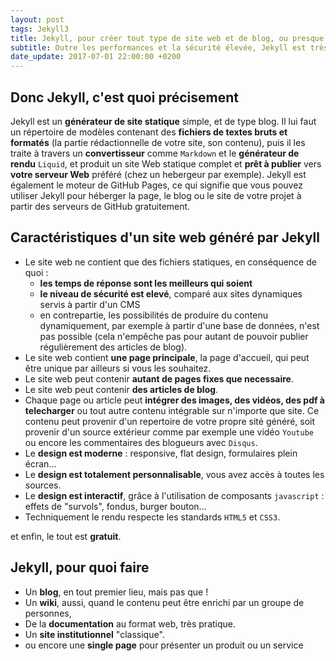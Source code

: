 ```yaml
---
layout: post
tags: Jekyll3
title: Jekyll, pour créer tout type de site web et de blog, ou presque
subtitle: Outre les performances et la sécurité élevée, Jekyll est très flexible. Il permet de génerer des sites intégrant de nombreuses fonctionnalités, voyez par vous même.
date_update: 2017-07-01 22:00:00 +0200
---
```

## Donc Jekyll, c'est quoi précisement

Jekyll est un **générateur de site statique** simple, et de type blog. Il lui faut un répertoire de modèles contenant des **fichiers de textes bruts et formatés** (la partie rédactionnelle de votre site, son contenu), puis il les traite à travers un **convertisseur** comme `Markdown` et le **générateur de rendu** `Liquid`, et produit un site Web statique complet et **prêt à publier** vers **votre serveur Web** préféré (chez un hebergeur par exemple). Jekyll est également le moteur de GitHub Pages, ce qui signifie que vous pouvez utiliser Jekyll pour héberger la page, le blog ou le site de votre projet à partir des serveurs de GitHub gratuitement.

## Caractéristiques d'un site web généré par Jekyll

* Le site web ne contient que des fichiers statiques, en conséquence de quoi :
  * **les temps de réponse sont les meilleurs qui soient**
  * **le niveau de sécurité est elevé**, comparé aux sites dynamiques servis à partir d'un CMS
  * en contrepartie, les possibilités de produire du contenu dynamiquement, par exemple à partir d'une base de données, n'est pas possible (cela n'empêche pas pour autant de pouvoir publier régulièrement des articles de blog).
* Le site web contient **une page principale**, la page d'accueil, qui peut être unique par ailleurs si vous les souhaitez.
* Le site web peut contenir **autant de pages fixes que necessaire**.
* Le site web peut contenir **des articles de blog**.
* Chaque page ou article peut **intégrer des images, des vidéos, des pdf à telecharger** ou tout autre contenu intégrable sur n'importe que site. Ce contenu peut provenir d'un repertoire de votre propre sité généré, soit provenir d'un source extérieur comme par exemple une vidéo `Youtube` ou encore les commentaires des blogueurs avec `Disqus`.
* Le **design est moderne** : responsive, flat design, formulaires plein écran...
* Le **design est totalement personnalisable**, vous avez accès à toutes les sources.
* Le **design est interactif**, grâce à l'utilisation de composants `javascript` : effets de "survols", fondus, burger bouton...
* Techniquement le rendu respecte les standards `HTML5` et `CSS3`.

et enfin, le tout est **gratuit**.

## Jekyll, pour quoi faire

* Un **blog**, en tout premier lieu, mais pas que !
* Un **wiki**, aussi, quand le contenu peut être enrichi par un groupe de personnes,
* De la **documentation** au format web, très pratique.
* Un **site institutionnel** "classique".
* ou encore une **single page** pour présenter un produit ou un service
